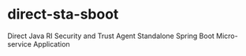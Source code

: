 # direct-sta-sboot
Direct Java RI Security and Trust Agent Standalone Spring Boot Micro-service Application
